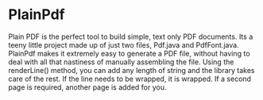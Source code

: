 PlainPdf
========
Plain PDF is the perfect tool to build simple, text only PDF documents.  Its a teeny little project made up of just two files, Pdf.java and PdfFont.java.  PlainPdf makes it extremely easy to generate a PDF file, without having to deal with all that nastiness of manually assembling the file.  Using the renderLine() method, you can add any length of string and the library takes care of the rest.  If the line needs to be wrapped, it is wrapped.  If a second page is required, another page is added for you.
